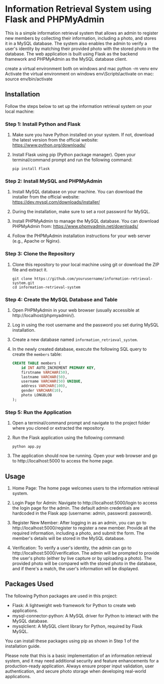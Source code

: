 # Information Retrieval System using Flask and PHPMyAdmin

This is a simple information retrieval system that allows an admin to register new members by collecting their information, including a photo, and stores it in a MySQL database. The system also enables the admin to verify a user's identity by matching their provided photo with the stored photo in the database. The web application is built using Flask as the backend framework and PHPMyAdmin as the MySQL database client.

create a virtual environment both on windows and mac 
python -m venv env
Activate the virtual environment on windows 
env\Scripts\activate
on mac: source env/bin/activate


## Installation

Follow the steps below to set up the information retrieval system on your local machine:

### Step 1: Install Python and Flask

1. Make sure you have Python installed on your system. If not, download the latest version from the official website: https://www.python.org/downloads/

2. Install Flask using pip (Python package manager). Open your terminal/command prompt and run the following command:
   ```
   pip install Flask
   ```

### Step 2: Install MySQL and PHPMyAdmin

1. Install MySQL database on your machine. You can download the installer from the official website: https://dev.mysql.com/downloads/installer/

2. During the installation, make sure to set a root password for MySQL.

3. Install PHPMyAdmin to manage the MySQL database. You can download PHPMyAdmin from: https://www.phpmyadmin.net/downloads/

4. Follow the PHPMyAdmin installation instructions for your web server (e.g., Apache or Nginx).

### Step 3: Clone the Repository

1. Clone this repository to your local machine using git or download the ZIP file and extract it.

   ```
   git clone https://github.com/yourusername/information-retrieval-system.git
   cd information-retrieval-system
   ```

### Step 4: Create the MySQL Database and Table

1. Open PHPMyAdmin in your web browser (usually accessible at http://localhost/phpmyadmin/).

2. Log in using the root username and the password you set during MySQL installation.

3. Create a new database named `information_retrieval_system`.

4. In the newly created database, execute the following SQL query to create the `members` table:

   ```sql
   CREATE TABLE members (
       id INT AUTO_INCREMENT PRIMARY KEY,
       firstname VARCHAR(50),
       lastname VARCHAR(50),
       username VARCHAR(50) UNIQUE,
       address VARCHAR(100),
       gender VARCHAR(10),
       photo LONGBLOB
   );
   ```

### Step 5: Run the Application

1. Open a terminal/command prompt and navigate to the project folder where you cloned or extracted the repository.

2. Run the Flask application using the following command:

   ```
   python app.py
   ```

3. The application should now be running. Open your web browser and go to http://localhost:5000 to access the home page.

## Usage

1. Home Page: The home page welcomes users to the information retrieval system.

2. Login Page for Admin: Navigate to http://localhost:5000/login to access the login page for the admin. The default admin credentials are hardcoded in the Flask app (username: admin, password: password).

3. Register New Member: After logging in as an admin, you can go to http://localhost:5000/register to register a new member. Provide all the required information, including a photo, and submit the form. The member's details will be stored in the MySQL database.

4. Verification: To verify a user's identity, the admin can go to http://localhost:5000/verification. The admin will be prompted to provide the user's photo (either by live capture or by uploading a photo). The provided photo will be compared with the stored photo in the database, and if there's a match, the user's information will be displayed.

## Packages Used

The following Python packages are used in this project:

- Flask: A lightweight web framework for Python to create web applications.
- mysql-connector-python: A MySQL driver for Python to interact with the MySQL database.
- mysqlclient: A MySQL client library for Python, required by Flask MySQL.

You can install these packages using pip as shown in Step 1 of the installation guide.

Please note that this is a basic implementation of an information retrieval system, and it may need additional security and feature enhancements for a production-ready application. Always ensure proper input validation, user authentication, and secure photo storage when developing real-world applications.